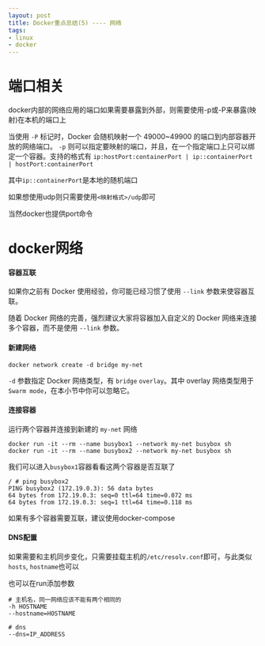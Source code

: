 ```yaml
---
layout: post
title: Docker重点总结(5) ---- 网络
tags:
- linux
- docker
---
```


# 端口相关
docker内部的网络应用的端口如果需要暴露到外部，则需要使用-p或-P来暴露(映射)在本机的端口上

当使用 `-P` 标记时，Docker 会随机映射一个 49000~49900 的端口到内部容器开放的网络端口。
`-p` 则可以指定要映射的端口，并且，在一个指定端口上只可以绑定一个容器。支持的格式有 `ip:hostPort:containerPort | ip::containerPort | hostPort:containerPort`

其中`ip::containerPort`是本地的随机端口

如果想使用udp则只需要使用`<映射格式>/udp`即可

当然docker也提供port命令

# docker网络
#### 容器互联
如果你之前有 Docker 使用经验，你可能已经习惯了使用 `--link` 参数来使容器互联。

随着 Docker 网络的完善，强烈建议大家将容器加入自定义的 Docker 网络来连接多个容器，而不是使用 `--link` 参数。

#### 新建网络
```shell
docker network create -d bridge my-net
```

`-d` 参数指定 Docker 网络类型，有 `bridge` `overlay`。其中 overlay 网络类型用于 `Swarm mode`，在本小节中你可以忽略它。

#### 连接容器
运行两个容器并连接到新建的 `my-net` 网络
```shell
docker run -it --rm --name busybox1 --network my-net busybox sh
docker run -it --rm --name busybox2 --network my-net busybox sh
```

我们可以进入`busybox1`容器看看这两个容器是否互联了
```shell
/ # ping busybox2
PING busybox2 (172.19.0.3): 56 data bytes
64 bytes from 172.19.0.3: seq=0 ttl=64 time=0.072 ms
64 bytes from 172.19.0.3: seq=1 ttl=64 time=0.118 ms
```

如果有多个容器需要互联，建议使用docker-compose

#### DNS配置
如果需要和主机同步变化，只需要挂载主机的`/etc/resolv.conf`即可，与此类似`hosts`, `hostname`也可以

也可以在run添加参数
```shell
# 主机名，同一网络应该不能有两个相同的
-h HOSTNAME
--hostname=HOSTNAME

# dns
--dns=IP_ADDRESS
```